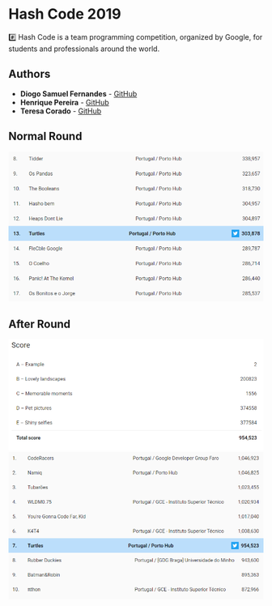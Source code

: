 # Hash Code 2019
#️⃣ Hash Code is a team programming competition, organized by Google, for students and professionals around the world. 

## Authors

* **Diogo Samuel Fernandes** - [GitHub](https://github.com/SamuelKun)
* **Henrique Pereira** - [GitHub](https://github.com/GodAnri)
* **Teresa Corado** - [GitHub](https://github.com/Reesa23)

## Normal Round
![Hub Rank](score/hub_rank.png "Hub Rank")

## After Round
![After Round](score/after_round.PNG "After Round")
![After Round Rank](score/after_round_rank.png "After Round Rank")
